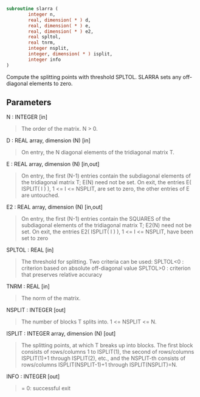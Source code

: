 ```fortran
subroutine slarra (
        integer n,
        real, dimension( * ) d,
        real, dimension( * ) e,
        real, dimension( * ) e2,
        real spltol,
        real tnrm,
        integer nsplit,
        integer, dimension( * ) isplit,
        integer info
)
```

Compute the splitting points with threshold SPLTOL.
SLARRA sets any  off-diagonal elements to zero.

## Parameters
N : INTEGER [in]
> The order of the matrix. N > 0.

D : REAL array, dimension (N) [in]
> On entry, the N diagonal elements of the tridiagonal
> matrix T.

E : REAL array, dimension (N) [in,out]
> On entry, the first (N-1) entries contain the subdiagonal
> elements of the tridiagonal matrix T; E(N) need not be set.
> On exit, the entries E( ISPLIT( I ) ), 1 <= I <= NSPLIT,
> are set to zero, the other entries of E are untouched.

E2 : REAL array, dimension (N) [in,out]
> On entry, the first (N-1) entries contain the SQUARES of the
> subdiagonal elements of the tridiagonal matrix T;
> E2(N) need not be set.
> On exit, the entries E2( ISPLIT( I ) ),
> 1 <= I <= NSPLIT, have been set to zero

SPLTOL : REAL [in]
> The threshold for splitting. Two criteria can be used:
> SPLTOL<0 : criterion based on absolute off-diagonal value
> SPLTOL>0 : criterion that preserves relative accuracy

TNRM : REAL [in]
> The norm of the matrix.

NSPLIT : INTEGER [out]
> The number of blocks T splits into. 1 <= NSPLIT <= N.

ISPLIT : INTEGER array, dimension (N) [out]
> The splitting points, at which T breaks up into blocks.
> The first block consists of rows/columns 1 to ISPLIT(1),
> the second of rows/columns ISPLIT(1)+1 through ISPLIT(2),
> etc., and the NSPLIT-th consists of rows/columns
> ISPLIT(NSPLIT-1)+1 through ISPLIT(NSPLIT)=N.

INFO : INTEGER [out]
> = 0:  successful exit
